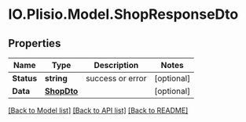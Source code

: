 # IO.Plisio.Model.ShopResponseDto
## Properties

Name | Type | Description | Notes
------------ | ------------- | ------------- | -------------
**Status** | **string** | success or error | [optional] 
**Data** | [**ShopDto**](ShopDto.md) |  | [optional] 

[[Back to Model list]](../README.md#documentation-for-models) [[Back to API list]](../README.md#documentation-for-api-endpoints) [[Back to README]](../README.md)

